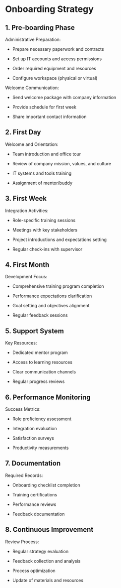 # Onboarding Strategy

## 1. Pre-boarding Phase

Administrative Preparation:

- Prepare necessary paperwork and contracts

- Set up IT accounts and access permissions

- Order required equipment and resources

- Configure workspace (physical or virtual)

Welcome Communication:

- Send welcome package with company information

- Provide schedule for first week

- Share important contact information

## 2. First Day

Welcome and Orientation:

- Team introduction and office tour

- Review of company mission, values, and culture

- IT systems and tools training

- Assignment of mentor/buddy

## 3. First Week

Integration Activities:

- Role-specific training sessions

- Meetings with key stakeholders

- Project introductions and expectations setting

- Regular check-ins with supervisor

## 4. First Month

Development Focus:

- Comprehensive training program completion

- Performance expectations clarification

- Goal setting and objectives alignment

- Regular feedback sessions

## 5. Support System

Key Resources:

- Dedicated mentor program

- Access to learning resources

- Clear communication channels

- Regular progress reviews

## 6. Performance Monitoring

Success Metrics:

- Role proficiency assessment

- Integration evaluation

- Satisfaction surveys

- Productivity measurements

## 7. Documentation

Required Records:

- Onboarding checklist completion

- Training certifications

- Performance reviews

- Feedback documentation

## 8. Continuous Improvement

Review Process:

- Regular strategy evaluation

- Feedback collection and analysis

- Process optimization

- Update of materials and resources